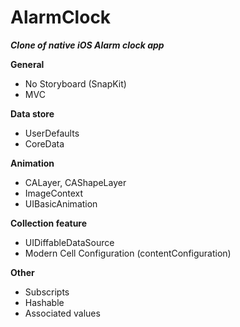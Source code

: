 # AlarmClock

***Clone of native iOS Alarm clock app***

**General**
* No Storyboard (SnapKit)
* MVC

**Data store**
* UserDefaults
* CoreData

**Animation**
* CALayer, CAShapeLayer
* ImageContext
* UIBasicAnimation

**Collection feature**
* UIDiffableDataSource
* Modern Cell Configuration (contentConfiguration)

**Other**
* Subscripts
* Hashable
* Associated values
